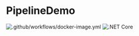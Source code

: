 # PipelineDemo
![.github/workflows/docker-image.yml](https://github.com/Emil428f/PipelineDemo/workflows/.github/workflows/docker-image.yml/badge.svg)
![.NET Core](https://github.com/Emil428f/PipelineDemo/workflows/.NET%20Core/badge.svg)
